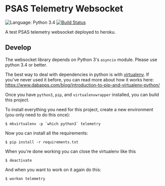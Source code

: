 PSAS Telemetry Websocket
========================

![Language: Python 3.4](https://img.shields.io/badge/language-python3-green.svg)
[![Build Status](https://travis-ci.org/natronics/telemetry-websocket-example.svg?branch=master)](https://travis-ci.org/natronics/telemetry-websocket-example)

A test PSAS telemetry websocket deployed to heroku.


## Develop

The websocket library depends on Python 3's `asyncio` module. Please use python 3.4 or better.

The best way to deal with dependencies in python is with [virtualenv][virtualenv]. If you've never used it before, you can read more about how it works here: <https://www.dabapps.com/blog/introduction-to-pip-and-virtualenv-python/>

Once you have `python3`, `pip`, and `virtualenvwrapper` installed, you can build this project.

To install everything you need for this project, create a new environment (you only need to do this once):

    $ mkvirtualenv -p `which python3` telemetry

Now you can install all the requirements:

    $ pip install -r requirements.txt

When you're done working you can close the virtualenv like this

    $ deactivate

And when you want to work on it again do this:

    $ workon telemetry

[virtualenv]: https://virtualenv.pypa.io/en/stable/
